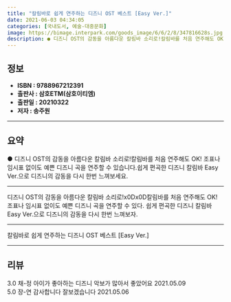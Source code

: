 ```yaml
---
title: "칼림바로 쉽게 연주하는 디즈니 OST 베스트 [Easy Ver.]"
date: 2021-06-03 04:34:05
categories: [국내도서, 예술-대중문화]
image: https://bimage.interpark.com/goods_image/6/6/2/8/347816628s.jpg
description: ● 디즈니 OST의 감동을 아름다운 칼림바 소리로!칼림바를 처음 연주해도 OK! 조표나 임시표 없이도 예쁜 디즈니 곡을 연주할 수 있습니다.쉽게 편곡한 디즈니 칼림바 Easy Ver.으로 디즈니의 감동을 다시 한번 느껴보세요.
---
```


## **정보**

- **ISBN : 9788967212391**
- **출판사 : 삼호ETM(삼호이티엠)**
- **출판일 : 20210322**
- **저자 : 송주원**

------



## **요약**

●  디즈니 OST의 감동을 아름다운 칼림바 소리로!칼림바를 처음 연주해도 OK! 조표나 임시표 없이도 예쁜 디즈니 곡을 연주할 수 있습니다.쉽게 편곡한 디즈니 칼림바 Easy Ver.으로 디즈니의 감동을 다시 한번 느껴보세요.

------

디즈니 OST의 감동을 아름다운 칼림바 소리로!x0Dx0D칼림바를 처음 연주해도 OK! 조표나 임시표 없이도 예쁜 디즈니 곡을 연주할 수 있다. 쉽게 편곡한 디즈니 칼림바 Easy Ver.으로 디즈니의 감동을 다시 한번 느껴보자.

------


칼림바로 쉽게 연주하는 디즈니 OST 베스트 [Easy Ver.] 

------


## **리뷰** 

3.0 채-정 아이가 좋아하는 디즈니 악보가 많아서 좋았어요 2021.05.09 <br/>5.0 장-연 감사합니다 잘보겠습니다  2021.05.06 <br/>